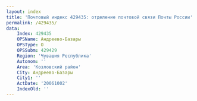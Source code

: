 ```yaml
---
layout: index
title: 'Почтовый индекс 429435: отделение почтовой связи Почты России'
permalink: /429435/
data:
    Index: 429435
    OPSName: Андреево-Базары
    OPSType: О
    OPSSubm: 429429
    Region: 'Чувашия Республика'
    Autonom: ''
    Area: 'Козловский район'
    City: Андреево-Базары
    City1: ''
    ActDate: '20061002'
    IndexOld: ''
---
```

